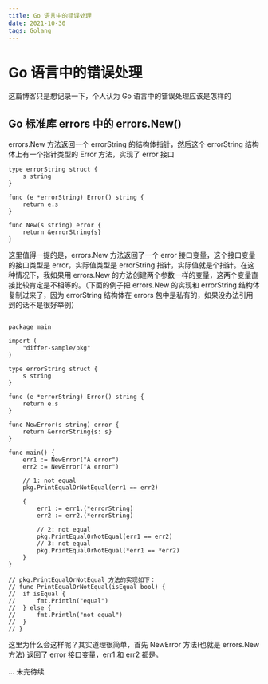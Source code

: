 ```yaml
---
title: Go 语言中的错误处理
date: 2021-10-30
tags: Golang
---
```


# Go 语言中的错误处理

这篇博客只是想记录一下，个人认为 Go 语言中的错误处理应该是怎样的

## Go 标准库 errors 中的 errors.New()

errors.New 方法返回一个 errorString 的结构体指针，然后这个 errorString 结构体上有一个指针类型的 Error 方法，实现了 error 接口

```Golang
type errorString struct {
    s string
}

func (e *errorString) Error() string {
    return e.s
}

func New(s string) error {
    return &errorString{s}
}
```

这里值得一提的是，errors.New 方法返回了一个 error 接口变量，这个接口变量的接口类型是 error，实际值类型是 errorString 指针，实际值就是个指针。在这种情况下，我如果用 errors.New 的方法创建两个参数一样的变量，这两个变量直接比较肯定是不相等的。（下面的例子把 errors.New 的实现和 errorString 结构体复制过来了，因为 errorString 结构体在 errors 包中是私有的，如果没办法引用到的话不是很好举例）

```Golang 

package main

import (
	"differ-sample/pkg"
)

type errorString struct {
	s string
}

func (e *errorString) Error() string {
	return e.s
}

func NewError(s string) error {
	return &errorString{s: s}
}

func main() {
	err1 := NewError("A error")
	err2 := NewError("A error")

    // 1: not equal
	pkg.PrintEqualOrNotEqual(err1 == err2)

	{
		err1 := err1.(*errorString)
		err2 := err2.(*errorString)

        // 2: not equal
		pkg.PrintEqualOrNotEqual(err1 == err2)
        // 3: not equal
		pkg.PrintEqualOrNotEqual(*err1 == *err2)
	}
}

// pkg.PrintEqualOrNotEqual 方法的实现如下：
// func PrintEqualOrNotEqual(isEqual bool) {
// 	if isEqual {
// 		fmt.Println("equal")
// 	} else {
// 		fmt.Println("not equal")
// 	}
// }
```

这里为什么会这样呢？其实道理很简单，首先 NewError 方法(也就是 errors.New 方法) 返回了 error 接口变量，err1 和 err2 都是。

... 未完待续